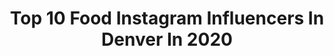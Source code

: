 ---
title: Top 10 Food Instagram Influencers In Denver In 2020
description: >-
  Find top food Instagram influencers in Denver in 2020. Most popular hashtags: #denver #quarantine #workout #girlswholift.
platform: Instagram
profiles:
  - username: "modaprints"
    fullname: >-
      ALENA GIDENKO
    location: "United States"
    followers: 63096
    engagement: 192
    commentsToLikes: 0.025494
    id: ck1366qys50a60i19q2vimj3x
    verified: false
    hashtags: "#downtowndenver, #zarababies, #mamasgirls, #ad"
  - username: "1000thingstodoindenver"
    fullname: >-
      Denver📍Things To Do in Denver
    location: "United States"
    followers: 69603
    engagement: 171
    commentsToLikes: 0.225937
    id: ck14iedh6f09e0i19yn8q4p4e
    verified: false
    hashtags: "#1000thingstodoindenver, #sponsored, #bedrest2019"
  - username: "milehighmunch"
    fullname: >-
      ⓂⒾⓁⒺⒽⒾⒼⒽⓂⓊⓃⒸⒽ
    location: "United States"
    followers: 21559
    engagement: 206
    commentsToLikes: 0.046515
    id: ck5chz159rpia0i11vbv8ygro
    verified: false
    hashtags: "#smokedbbq, #soupdumplings, #seafoodlove, #sushitime"
  - username: "kellstone35"
    fullname: >-
      Kelly Stone, DPT, CSCS, Pn1
    location: "United States"
    followers: 66564
    engagement: 852
    commentsToLikes: 0.042719
    id: ck6u3ngp6ys8e0j71iwstpeoo
    verified: false
    hashtags: "#mondaymotivation, #covid19, #tuesdaymotivation, #fitnessfreaks"
  - username: "milehighfoodfairy"
    fullname: >-
      Mile High Food Fairy
    location: "United States"
    followers: 6771
    engagement: 464
    commentsToLikes: 0.141718
    id: ck55lz2da2szj0i11jthuovvv
    verified: false
    hashtags: "#coloradocurbside, #ifyouknowyouknow, #supportlocal, #eggciting"
  - username: "barrettprendergast"
    fullname: >-
      Barrett Prendergast
    location: "United States"
    followers: 89150
    engagement: 75
    commentsToLikes: 0.035166
    id: ck55q29wwbxl70i113mfvlxfa
    verified: false
    hashtags: "#salads, #parentlife, #brothers, #mamamood"
  - username: "eater_denver"
    fullname: >-
      Eater Denver
    location: "United States"
    followers: 45033
    engagement: 154
    commentsToLikes: 0.038824
    id: ck0w0rt8mfpzj0i19nqjn1y5f
    verified: true
    hashtags: "#repost, #denverfood, #snowday, #eaterdenver"
  - username: "minh_take"
    fullname: >-
      Minh OO DAANG
    location: "United States"
    followers: 5015
    engagement: 690
    commentsToLikes: 0.036864
    id: ck8tannnzsfcp0j780au5l32l
    verified: false
    hashtags: "#4rings, #fbf, #quattroqueers"
  - username: "supdaily"
    fullname: >-
      Chris Thompson
    location: "United States"
    followers: 57204
    engagement: 493
    commentsToLikes: 0.046588
    id: ck14koscwqk5a0i19qfzwgj6f
    verified: true
    hashtags: "#covid19, #slideinthedms, #help, #aintnosunshine"
  - username: "_brialee"
    fullname: >-
      Bria Lee
    location: "United States"
    followers: 72262
    engagement: 535
    commentsToLikes: 0.038009
    id: ck1354hvrznx70i1955ojh1p3
    verified: false
    hashtags: "#redrocks, #home, #strongwomen, #dothework"
---